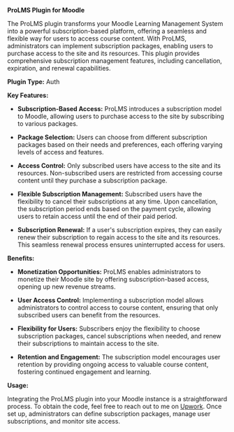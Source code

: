 **ProLMS Plugin for Moodle**

The ProLMS plugin transforms your Moodle Learning Management System into a powerful subscription-based platform, offering a seamless and flexible way for users to access course content. With ProLMS, administrators can implement subscription packages, enabling users to purchase access to the site and its resources. This plugin provides comprehensive subscription management features, including cancellation, expiration, and renewal capabilities.

**Plugin Type:**
Auth

**Key Features:**

- **Subscription-Based Access:** ProLMS introduces a subscription model to Moodle, allowing users to purchase access to the site by subscribing to various packages.

- **Package Selection:** Users can choose from different subscription packages based on their needs and preferences, each offering varying levels of access and features.

- **Access Control:** Only subscribed users have access to the site and its resources. Non-subscribed users are restricted from accessing course content until they purchase a subscription package.

- **Flexible Subscription Management:** Subscribed users have the flexibility to cancel their subscriptions at any time. Upon cancellation, the subscription period ends based on the payment cycle, allowing users to retain access until the end of their paid period.

- **Subscription Renewal:** If a user's subscription expires, they can easily renew their subscription to regain access to the site and its resources. This seamless renewal process ensures uninterrupted access for users.

**Benefits:**

- **Monetization Opportunities:** ProLMS enables administrators to monetize their Moodle site by offering subscription-based access, opening up new revenue streams.

- **User Access Control:** Implementing a subscription model allows administrators to control access to course content, ensuring that only subscribed users can benefit from the resources.

- **Flexibility for Users:** Subscribers enjoy the flexibility to choose subscription packages, cancel subscriptions when needed, and renew their subscriptions to maintain access to the site.

- **Retention and Engagement:** The subscription model encourages user retention by providing ongoing access to valuable course content, fostering continued engagement and learning.

**Usage:**

Integrating the ProLMS plugin into your Moodle instance is a straightforward process. To obtain the code, feel free to reach out to me on [Upwork](https://www.upwork.com/freelancers/~0188ff047bab91ab3c). Once set up, administrators can define subscription packages, manage user subscriptions, and monitor site access.
